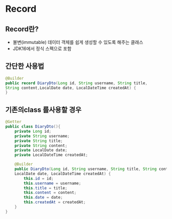 # Record



## Record란?

* 불변(immutable) 데이터 객체를 쉽게 생성할 수 있도록 해주는 클래스
* JDK16에서 정식 스펙으로 포함&#x20;



## 간단한 사용법

```java
@Builder
public record DiaryDto(Long id, String username, String title, 
String content,LocalDate date, LocalDateTime createdAt) {
}
```



## 기존의class 를사용할 경우

```java
@Getter
public class DiaryDto(){
    private Long id;
    private String username;
    private String title;
    private String content;
    private LocalDate date;
    private LocalDateTime createdAt;

    @Builder
    public DiaryDto(Long id, String username, String title, String content, 
    LocalDate date, LocalDateTime createdAt) {
        this.id = id;
        this.username = username;
        this.title = title;
        this.content = content;
        this.date = date;
        this.createdAt = createdAt;
    }
}
```
